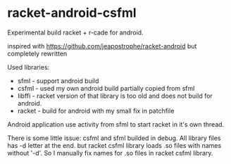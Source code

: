# racket-android-csfml

Experimental build racket + r-cade for android.

inspired with https://github.com/jeapostrophe/racket-android but completely rewritten

Used libraries:
* sfml - support android build
* csfml - used my own android build partially copied from sfml
* libffi - racket version of that library is too old and does not build for android.
* racket - build for android with my small fix in patchfile

Android application use activity from sfml to start racket in it's own thread.

There is some little issue: csfml and sfml builded in debug. All library files has -d letter at the end. but racket csfml library loads .so files with names without '-d'. So I manually fix names for .so files in racket csfml library.
